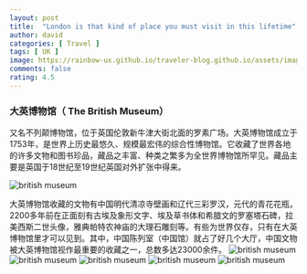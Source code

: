 ```yaml
---
layout: post
title:  "London is that kind of place you must visit in this lifetime"
author: david
categories: [ Travel ]
tags: [ UK ]
image: https://rainbow-ux.github.io/traveler-blog.github.io/assets/images/2013-05-14/2013-05-14-british-museum-cover.jpg
comments: false
rating: 4.5
---
```


### 大英博物馆（ The British Museum）
又名不列颠博物馆，位于英国伦敦新牛津大街北面的罗素广场。大英博物馆成立于1753年，是世界上历史最悠久、规模最宏伟的综合性博物馆。它收藏了世界各地的许多文物和图书珍品，藏品之丰富、种类之繁多为全世界博物馆所罕见。藏品主要是英国于18世纪至19世纪英国对外扩张中得来。

![british museum](https://rainbow-ux.github.io/traveler-blog.github.io/assets/images/2013-05-14/2013-05-14-british-museum-01.jpg)

大英博物馆收藏的文物有中国明代清凉寺壁画和辽代三彩罗汉，元代的青花花瓶，2200多年前在正面刻有古埃及象形文字、埃及草书体和希腊文的罗塞塔石碑，拉美西斯二世头像，雅典帕特农神庙的大理石雕刻等。有些为世界仅存，只有在大英博物馆里才可以见到。其中，中国陈列室（中国馆）就占了好几个大厅，中国文物被大英博物馆视作最重要的收藏之一，总数多达23000余件。
![british museum](https://rainbow-ux.github.io/traveler-blog.github.io/assets/images/2013-05-14/2013-05-14-london-03.jpg)
![british museum](https://rainbow-ux.github.io/traveler-blog.github.io/assets/images/2013-05-14/2013-05-14-london-04.jpg)
![british museum](https://rainbow-ux.github.io/traveler-blog.github.io/assets/images/2013-05-14/2013-05-14-london-05.jpg)
![british museum](https://rainbow-ux.github.io/traveler-blog.github.io/assets/images/2013-05-14/2013-05-14-london-06.jpg)
![british museum](https://rainbow-ux.github.io/traveler-blog.github.io/assets/images/2013-05-14/2013-05-14-london-07.jpg)


